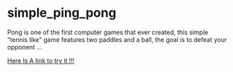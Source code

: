 # simple_ping_pong
Pong is one of the first computer games that ever created, this simple "tennis like" game features two paddles and a ball, the goal is to defeat your opponent ...



[Here Is A link to try it !!! ](https://hicham-belhoucin.github.io/simple_ping_pong/)
